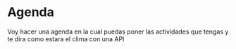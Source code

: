 # Agenda
Voy hacer una agenda en la cual puedas poner las actividades que tengas y te dira como estara el clima con una API
